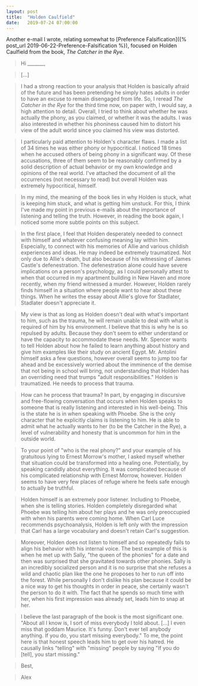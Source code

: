 ```yaml
---
layout: post
title:  "Holden Caulfield"
date:   2019-07-24 07:00:00
---
```


Another e-mail I wrote, relating somewhat to [Preference Falsification]({% post_url 2019-06-22-Preference-Falsification %}), focused on Holden Caulfield from the book, *The Catcher in the Rye*.

> Hi _______,

> [...] 

> I had a strong reaction to your analysis that Holden is basically afraid of the future and has been pretending he simply hates adults in order to have an excuse to remain disengaged from life. So, I reread *The Catcher in the Rye* for the third time now, on paper with, I would say, a high attention to detail. Overall, I tried to think about whether he was actually the phony, as you claimed, or whether it was the adults. I was also interested in whether his phoniness caused him to distort his view of the adult world since you claimed his view was distorted. 

> I particularly paid attention to Holden's character flaws. I made a list of 34 times he was either phony or hypocritical. I noticed 18 times when he accused others of being phony in a significant way. Of these accusations, three of them seem to be reasonably confirmed by a solid description of actual behavior or my own knowledge and opinions of the real world. I've attached the document of all the occurrences (not necessary to read) but overall Holden was extremely hypocritical, himself.

> In my mind, the meaning of the book lies in why Holden is stuck, what is keeping him stuck, and what is getting him unstuck. For this, I think I've made my point in previous e-mails about the importance of listening and telling the truth. However, in reading the book again, I noticed some more subtle points on this subject.

> In the first place, I feel that Holden desperately needed to connect with himself and whatever confusing meaning lay within him. Especially, to connect with his memories of Allie and various childish experiences and ideas. He may indeed be extremely traumatized. Not only due to Allie's death, but also because of his witnessing of James Castle's defenestration. The defenestration alone could have severe implications on a person's psychology, as I could personally attest to when that occurred in my apartment building in New Haven and more recently, when my friend witnessed a murder. However, Holden rarely finds himself in a situation where people want to hear about these things. When he writes the essay about Allie's glove for Stadlater, Stadlater doesn't appreciate it. 

> My view is that as long as Holden doesn't deal with what's important to him, such as the trauma, he will remain unable to deal with what is required of him by his environment. I believe that this is why he is so repulsed by adults. Because they don't seem to either understand or have the capacity to accommodate these needs. Mr. Spencer wants to tell Holden about how he failed to learn anything about history and give him examples like their study on ancient Egypt. Mr. Antolini himself asks a few questions, however overall seems to jump too far ahead and be excessively worried about the imminence of the demise that not being in school will bring, not understanding that Holden has an overriding need that trumps "adult responsibilities." Holden is traumatized. He needs to process that trauma. 

> How can he process that trauma? In part, by engaging in discursive and free-flowing conversation that occurs when Holden speaks to someone that is really listening and interested in his well-being. This is the state he is in when speaking with Phoebe. She is the only character that he explicitly claims is listening to him. He is able to admit what he actually wants to her (to be the Catcher in the Rye), a level of vulnerability and honesty that is uncommon for him in the outside world.

> To your point of "who is the real phony?" and your example of his gratuitous lying to Ernest Morrow's mother, I asked myself whether that situation could be transformed into a healing one. Potentially, by speaking candidly about everything. It was complicated because of his complicated relationship with Ernest Morrow, however. Holden seems to have very few places of refuge where he feels safe enough to actually be truthful.

> Holden himself is an extremely poor listener. Including to Phoebe, when she is telling stories. Holden completely disregarded what Phoebe was telling him about her plays and he was only preoccupied with when his parents were coming home. When Carl Luce recommends psychoanalysis, Holden is left only with the impression that Carl has a large vocabulary and doesn't retain Carl's suggestion.

> Moreover, Holden does not listen to himself and so repeatedly fails to align his behavior with his internal voice. The best example of this is when he met up with Sally, "the queen of the phonies" for a date and then was surprised that she gravitated towards other phonies. Sally is an incredibly socialized person and it is no surprise that she refuses a wild and chaotic plan like the one he proposes to her to run off into the forest. While personally I don't dislike his plan because it could be a nice way to get his thoughts in order in peace, she certainly wasn't the person to do it with. The fact that he spends so much time with her, when his first impression was already set, leads him to snap at her.

> I believe the last paragraph of the book is the most significant one. "About all I know is, I sort of miss everybody I told about. [...] I even miss that goddam Maurice. It's funny. Don't ever tell anybody anything. If you do, you start missing everybody." To me, the point here is that honest speech leads him to get over his hatred. He causally links "telling" with "missing" people by saying "If you do [tell], you start missing."

> Best,

> Alex

